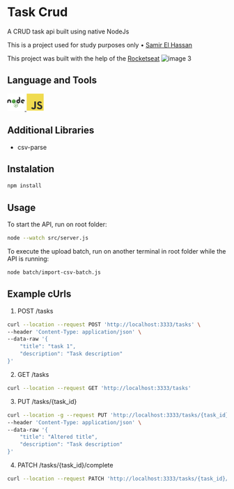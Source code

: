 # Task Crud

A CRUD task api built using native NodeJs

This is a project used for study purposes only • [Samir El Hassan](https://github.com/samirelhassann)

This project was built with the help of the [Rocketseat](https://www.rocketseat.com.br/) ![image 3](https://user-images.githubusercontent.com/91634008/206936638-05d22d2f-4c3a-4f45-861f-ff6fe1db990d.png)


## Language and Tools

<p align="left"> <a href="https://nodejs.org" target="_blank" rel="noreferrer"> <img src="https://raw.githubusercontent.com/devicons/devicon/master/icons/nodejs/nodejs-original-wordmark.svg" alt="nodejs" width="40" height="40"/> </a> <a href="https://developer.mozilla.org/en-US/docs/Web/JavaScript" target="_blank" rel="noreferrer"> <img src="https://raw.githubusercontent.com/devicons/devicon/master/icons/javascript/javascript-original.svg" alt="javascript" width="40" height="40"/> </a> </p>

## Additional Libraries

- csv-parse

## Instalation

```bash
npm install
```

## Usage

To start the API, run on root folder:

```bash
node --watch src/server.js
```

To execute the upload batch, run on another terminal in root folder while the API is running:

```bash
node batch/import-csv-batch.js
```

## Example cUrls

1. POST /tasks
```bash
curl --location --request POST 'http://localhost:3333/tasks' \
--header 'Content-Type: application/json' \
--data-raw '{
    "title": "task 1",
    "description": "Task description"
}'
```

2. GET /tasks
```bash
curl --location --request GET 'http://localhost:3333/tasks'
```

3. PUT /tasks/{task_id}
```bash
curl --location -g --request PUT 'http://localhost:3333/tasks/{task_id}' \
--header 'Content-Type: application/json' \
--data-raw '{
    "title": "Altered title",
    "description": "Task description"
}'
```

4. PATCH /tasks/{task_id}/complete
```bash
curl --location --request PATCH 'http://localhost:3333/tasks/{task_id}/complete'
```


